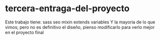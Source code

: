 # tercera-entraga-del-proyecto

Este trabajo tiene:
sass
seo
mixin
extends
variables
Y la mayoria de lo que vimos; pero no es definitivo el diseño, pienso modificarlo para verlo mejor en el proyecto final
